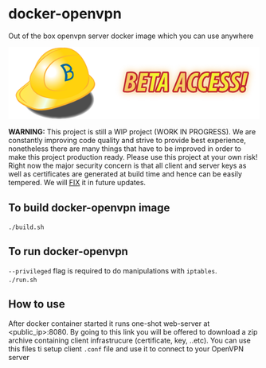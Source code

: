 # docker-openvpn
Out of the box openvpn server docker image which you can use anywhere

![IMG](docs/img/beta.png)

**WARNING:** This project is still a WIP project (WORK IN PROGRESS). We are constantly improving code quality and strive to provide best experience, nonetheless there are many things that have to be improved in order to make this project production ready. Please use this project at your own risk! Right now the major security concern is that all client and server keys as well as certificates are generated at build time and hence can be easily tempered. We will [FIX](https://github.com/alekslitvinenk/docker-openvpn/issues/2) it in future updates.

## To build docker-openvpn image
`./build.sh`

## To run docker-openvpn
`--privileged` flag is required to do manipulations with `iptables`.<br>
`./run.sh`

## How to use
After docker container started it runs one-shot web-server at <public_ip>:8080. By going to this link you will be offered to download a zip archive containing client infrastrucure (certificate, key, ..etc). You can use this files ti setup client `.conf` file and use it to connect to your OpenVPN server
